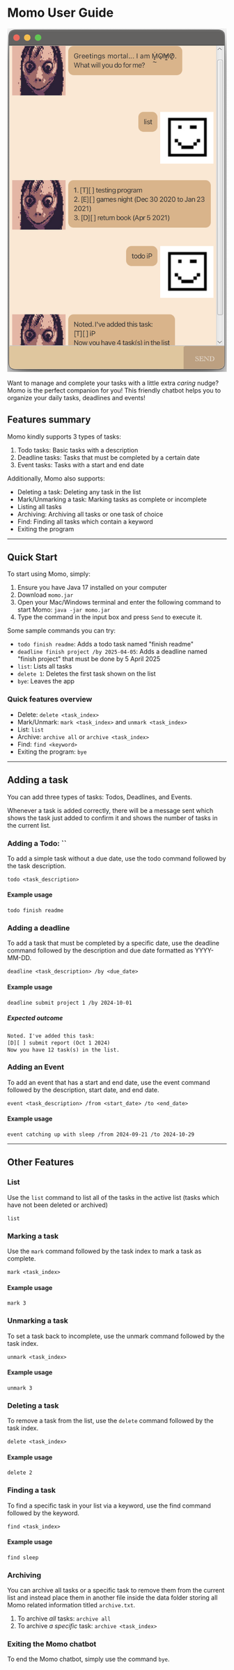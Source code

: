# Momo User Guide

![Screenshot of Momo chatbot](docs/Ui.png)

Want to manage and complete your tasks with a little extra  _caring_ nudge? Momo is the perfect companion for you!
This friendly chatbot helps you to organize your daily tasks, deadlines and events!

## Features summary

Momo kindly supports 3 types of tasks:
1. Todo tasks: Basic tasks with a description
2. Deadline tasks: Tasks that must be completed by a certain date
3. Event tasks: Tasks with a start and end date

Additionally, Momo also supports:
- Deleting a task: Deleting any task in the list
- Mark/Unmarking a task: Marking tasks as complete or incomplete
- Listing all tasks
- Archiving: Archiving all tasks or one task of choice
- Find: Finding all tasks which contain a keyword
- Exiting the program

--- 
## Quick Start

To start using Momo, simply:
1. Ensure you have Java 17 installed on your computer
2. Download `momo.jar`
3. Open your Mac/Windows terminal and enter the following command to start Momo:
   ``` java -jar momo.jar ```
4. Type the command in the input box and press `Send` to execute it.

Some sample commands you can try:
- `todo finish readme`: Adds a todo task named "finish readme"
- `deadline finish project /by 2025-04-05`: Adds a deadline named "finish project" that must be done by 5 April 2025
- `list`: Lists all tasks
- `delete 1`: Deletes the first task shown on the list
- `bye`: Leaves the app

### Quick features overview
- Delete: `delete <task_index>`
- Mark/Unmark: `mark <task_index>` and `unmark <task_index>`
- List: `list`
- Archive: `archive all` or `archive <task_index>`
- Find: `find <keyword>`
- Exiting the program: `bye`

--- 
## Adding a task
You can add three types of tasks: Todos, Deadlines, and Events.

Whenever a task is added correctly, there will be a message sent which shows the task just added to confirm it and
shows the number of tasks in the current list.

### Adding a Todo: ``
To add a simple task without a due date, use the todo command followed by the task description.
``` 
todo <task_description>
```

#### Example usage
``` 
todo finish readme

```

### Adding a deadline
To add a task that must be completed by a specific date, use the deadline command followed by the description and due
date formatted as YYYY-MM-DD.
``` 
deadline <task_description> /by <due_date>
```

#### Example usage
``` 
deadline submit project 1 /by 2024-10-01
```


##### Expected outcome
```
Noted. I've added this task:
[D][ ] submit report (Oct 1 2024)
Now you have 12 task(s) in the list.
```

### Adding an Event
To add an event that has a start and end date, use the event command followed by the description, start date, and end date.
``` 
event <task_description> /from <start_date> /to <end_date>
```
#### Example usage
``` 
event catching up with sleep /from 2024-09-21 /to 2024-10-29

```
---

## Other Features


### List

Use the `list` command to list all of the tasks in the active list (tasks which have not been deleted or archived)
```
list
```

### Marking a task

Use the `mark` command followed by the task index to mark a task as complete.
``` 
mark <task_index> 
```

#### Example usage
``` 
mark 3

```
### Unmarking a task
To set a task back to incomplete, use the unmark command followed by the task index.
``` 
unmark <task_index> 
```

#### Example usage
``` 
unmark 3

```
### Deleting a task
To remove a task from the list, use the `delete` command followed by the task index.

```
delete <task_index>
```

#### Example usage
``` 
delete 2

```
### Finding a task
To find a specific task in your list via a keyword, use the find command followed by the keyword.
```
find <task_index>
```
#### Example usage
``` 
find sleep
```

### Archiving
You can archive all tasks or a specific task to remove them from the current list and instead place them in another
file inside the data folder storing all Momo related information titled `archive.txt`.

1. To archive *all* tasks: `archive all`
2. To archive *a specific* task: `archive <task_index>`


### Exiting the Momo chatbot
To end the Momo chatbot, simply use the command `bye`.

